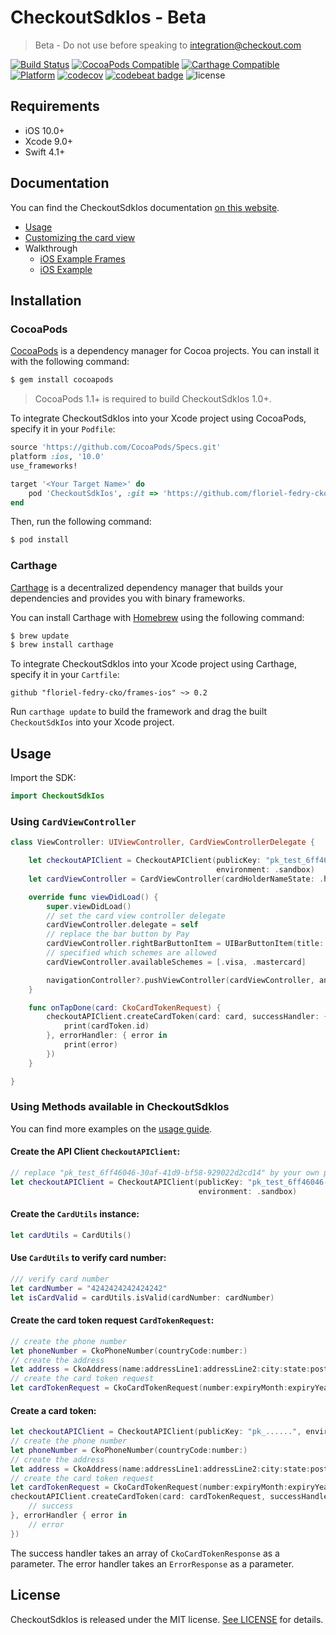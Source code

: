 # CheckoutSdkIos - Beta

> Beta - Do not use before speaking to integration@checkout.com

[![Build Status](https://travis-ci.org/floriel-fedry-cko/frames-ios.svg?branch=master)](https://travis-ci.org/floriel-fedry-cko/frames-ios)
[![CocoaPods Compatible](https://img.shields.io/cocoapods/v/CheckoutSdkIos.svg)](https://img.shields.io/cocoapods/v/CheckoutSdkIos)
[![Carthage Compatible](https://img.shields.io/badge/Carthage-compatible-4BC51D.svg?style=flat)](https://github.com/Carthage/Carthage)
[![Platform](https://img.shields.io/cocoapods/p/CheckoutSdkIos.svg?style=flat)]()
[![codecov](https://codecov.io/gh/floriel-fedry-cko/frames-ios/branch/master/graph/badge.svg)](https://codecov.io/gh/floriel-fedry-cko/frames-ios)
[![codebeat badge](https://codebeat.co/badges/d9bae177-78c1-40bb-94a7-187a7759d549)](https://codebeat.co/projects/github-com-floriel-fedry-cko-just-a-test-master)
![license](https://img.shields.io/github/license/floriel-fedry-cko/frames-ios.svg)

## Requirements

- iOS 10.0+
- Xcode 9.0+
- Swift 4.1+

## Documentation

You can find the CheckoutSdkIos documentation [on this website](https://floriel-fedry-cko.github.io/frames-ios/index.html).

- [Usage](https://floriel-fedry-cko.github.io/frames-ios/usage.html)
- [Customizing the card view](https://floriel-fedry-cko.github.io/frames-ios/customizing-the-card-view.html)
- Walkthrough
  - [iOS Example Frames](https://floriel-fedry-cko.github.io/frames-ios/ios-example-frames.html)
  - [iOS Example](https://floriel-fedry-cko.github.io/frames-ios/ios-example.html)

## Installation

### CocoaPods

[CocoaPods](http://cocoapods.org) is a dependency manager for Cocoa projects. You can install it with the following command:

```bash
$ gem install cocoapods
```

> CocoaPods 1.1+ is required to build CheckoutSdkIos 1.0+.

To integrate CheckoutSdkIos into your Xcode project using CocoaPods, specify it in your `Podfile`:

```ruby
source 'https://github.com/CocoaPods/Specs.git'
platform :ios, '10.0'
use_frameworks!

target '<Your Target Name>' do
    pod 'CheckoutSdkIos', :git => 'https://github.com/floriel-fedry-cko/frames-ios.git'
end
```

Then, run the following command:

```bash
$ pod install
```

### Carthage

[Carthage](https://github.com/Carthage/Carthage) is a decentralized dependency manager that builds your dependencies and provides you with binary frameworks.

You can install Carthage with [Homebrew](http://brew.sh/) using the following command:

```bash
$ brew update
$ brew install carthage
```

To integrate CheckoutSdkIos into your Xcode project using Carthage, specify it in your `Cartfile`:

```ogdl
github "floriel-fedry-cko/frames-ios" ~> 0.2
```

Run `carthage update` to build the framework and drag the built `CheckoutSdkIos` into your Xcode project.

## Usage

Import the SDK:

```swift
import CheckoutSdkIos
```

### Using `CardViewController`

```swift
class ViewController: UIViewController, CardViewControllerDelegate {

    let checkoutAPIClient = CheckoutAPIClient(publicKey: "pk_test_6ff46046-30af-41d9-bf58-929022d2cd14",
                                              environment: .sandbox)
    let cardViewController = CardViewController(cardHolderNameState: .hidden, billingDetailsState: .hidden)

    override func viewDidLoad() {
        super.viewDidLoad()
        // set the card view controller delegate
        cardViewController.delegate = self
        // replace the bar button by Pay
        cardViewController.rightBarButtonItem = UIBarButtonItem(title: "Pay", style: .done, target: nil, action: nil)
        // specified which schemes are allowed
        cardViewController.availableSchemes = [.visa, .mastercard]

        navigationController?.pushViewController(cardViewController, animated: false)
    }

    func onTapDone(card: CkoCardTokenRequest) {
        checkoutAPIClient.createCardToken(card: card, successHandler: { cardToken in
            print(cardToken.id)
        }, errorHandler: { error in
            print(error)
        })
    }

}
```

### Using Methods available in CheckoutSdkIos

You can find more examples on the [usage guide](https://floriel-fedry-cko.github.io/frames-ios/usage.html).

#### Create the API Client `CheckoutAPIClient`:

```swift
// replace "pk_test_6ff46046-30af-41d9-bf58-929022d2cd14" by your own public key
let checkoutAPIClient = CheckoutAPIClient(publicKey: "pk_test_6ff46046-30af-41d9-bf58-929022d2cd14",
                                          environment: .sandbox)
```

#### Create the `CardUtils` instance:

```swift
let cardUtils = CardUtils()
```

#### Use `CardUtils` to verify card number:

```swift
/// verify card number
let cardNumber = "4242424242424242"
let isCardValid = cardUtils.isValid(cardNumber: cardNumber)
```

#### Create the card token request `CardTokenRequest`:

```swift
// create the phone number
let phoneNumber = CkoPhoneNumber(countryCode:number:)
// create the address
let address = CkoAddress(name:addressLine1:addressLine2:city:state:postcode:country:phone:)
// create the card token request
let cardTokenRequest = CkoCardTokenRequest(number:expiryMonth:expiryYear:cvv:name:billingAddress:)
```

#### Create a card token:

```swift
let checkoutAPIClient = CheckoutAPIClient(publicKey: "pk_......", environment: .live)
// create the phone number
let phoneNumber = CkoPhoneNumber(countryCode:number:)
// create the address
let address = CkoAddress(name:addressLine1:addressLine2:city:state:postcode:country:phone:)
// create the card token request
let cardTokenRequest = CkoCardTokenRequest(number:expiryMonth:expiryYear:cvv:name:billingAddress:)
checkoutAPIClient.createCardToken(card: cardTokenRequest, successHandler: { cardTokenResponse in
    // success
}, errorHandler { error in
    // error
})
```

The success handler takes an array of `CkoCardTokenResponse` as a parameter.
The error handler takes an `ErrorResponse` as a parameter.

## License

CheckoutSdkIos is released under the MIT license. [See LICENSE](https://github.com/checkout/checkout-sdk-ios/blob/master/LICENSE) for details.
